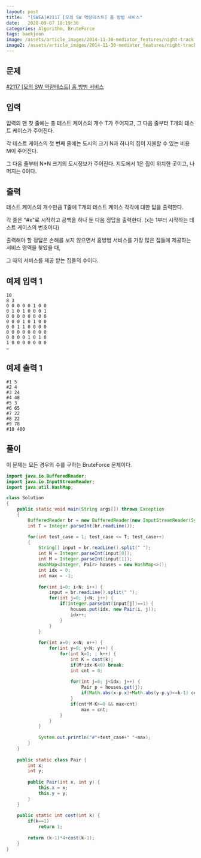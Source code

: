 ```yaml
---
layout: post
title:  "[SWEA]#2117 [모의 SW 역량테스트] 홈 방범 서비스"
date:   2020-09-07 18:19:30
categories: Algorithm, BruteForce
tags: baekjoon
image: /assets/article_images/2014-11-30-mediator_features/night-track.JPG
image2: /assets/article_images/2014-11-30-mediator_features/night-track-mobile.JPG
---
```


문제
--------------------

[#2117 [모의 SW 역량테스트] 홈 방범 서비스](https://swexpertacademy.com/main/code/problem/problemDetail.do?contestProbId=AV5V61LqAf8DFAWu)

입력
---------------------------

입력의 맨 첫 줄에는 총 테스트 케이스의 개수 T가 주어지고, 그 다음 줄부터 T개의 테스트 케이스가 주어진다.

각 테스트 케이스의 첫 번째 줄에는 도시의 크기 N과 하나의 집이 지불할 수 있는 비용 M이 주어진다.

그 다음 줄부터 N*N 크기의 도시정보가 주어진다. 지도에서 1은 집이 위치한 곳이고, 나머지는 0이다.

출력
----------------

테스트 케이스의 개수만큼 T줄에 T개의 테스트 케이스 각각에 대한 답을 출력한다.

각 줄은 "#x"로 시작하고 공백을 하나 둔 다음 정답을 출력한다. (x는 1부터 시작하는 테스트 케이스의 번호이다)

출력해야 할 정답은 손해를 보지 않으면서 홈방범 서비스를 가장 많은 집들에 제공하는 서비스 영역을 찾았을 때,

그 때의 서비스를 제공 받는 집들의 수이다.

예제 입력 1 
----------------------

```
10
8 3
0 0 0 0 0 1 0 0
0 1 0 1 0 0 0 1
0 0 0 0 0 0 0 0
0 0 0 1 0 1 0 0
0 0 1 1 0 0 0 0
0 0 0 0 0 0 0 0
0 0 0 0 1 0 1 0
1 0 0 0 0 0 0 0
…
```

예제 출력 1 
------------------------

```
#1 5
#2 4
#3 24
#4 48
#5 3
#6 65
#7 22
#8 22
#9 78
#10 400
```

풀이
--------------------------

이 문제는 모든 경우의 수를 구하는 BruteForce 문제이다.

```java
import java.io.BufferedReader;
import java.io.InputStreamReader;
import java.util.HashMap;

class Solution
{
	public static void main(String args[]) throws Exception
	{
		BufferedReader br = new BufferedReader(new InputStreamReader(System.in));
		int T = Integer.parseInt(br.readLine());

		for(int test_case = 1; test_case <= T; test_case++)
        {
            String[] input = br.readLine().split(" ");
            int N = Integer.parseInt(input[0]);
            int M = Integer.parseInt(input[1]);
            HashMap<Integer, Pair> houses = new HashMap<>();
            int idx = 0;
            int max = -1;
            
            for(int i=0; i<N; i++) {
                input = br.readLine().split(" ");
                for(int j=0; j<N; j++) {
                    if(Integer.parseInt(input[j])==1) {
                        houses.put(idx, new Pair(i, j));
                        idx++;
                    }
                }
            }
            
            for(int x=0; x<N; x++) {
                for(int y=0; y<N; y++) {
                    for(int k=1; ; k++) {
                    	int K = cost(k);
                    	if(M*idx-K<0) break;
                    	int cnt = 0;
                    
                    	for(int j=0; j<idx; j++) {
                    		Pair p = houses.get(j);
                    		if(Math.abs(x-p.x)+Math.abs(y-p.y)<=k-1) cnt++;
                		}
                    	if(cnt*M-K>=0 && max<cnt)
                        	max = cnt;
                	}
                }   
            }
            
            System.out.println("#"+test_case+" "+max);
		}
	}
    
    public static class Pair {
        int x;
        int y;
        
        public Pair(int x, int y) {
            this.x = x;
            this.y = y;
        }
    }
    
    public static int cost(int k) {
        if(k==1)	
            return 1;
        
        return (k-1)*4+cost(k-1);
    }
}
```
